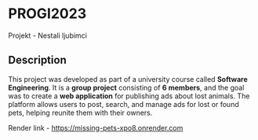 # PROGI2023
Projekt - Nestali ljubimci

## Description
This project was developed as part of a university course called **Software Engineering**. It is a **group project** consisting of **6 members**, and the goal was to create a **web application** for publishing ads about lost animals. The platform allows users to post, search, and manage ads for lost or found pets, helping reunite them with their owners.

Render link - https://missing-pets-xpo8.onrender.com
